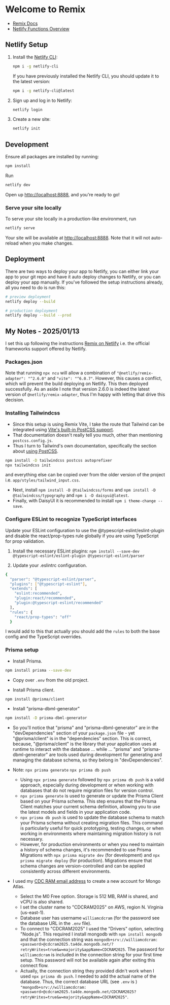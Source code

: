# Welcome to Remix

- [Remix Docs](https://remix.run/docs)
- [Netlify Functions Overview](https://docs.netlify.com/functions/overview)

## Netlify Setup

1. Install the [Netlify CLI](https://docs.netlify.com/cli/get-started/):

    ```sh
    npm i -g netlify-cli
    ```

    If you have previously installed the Netlify CLI, you should update it to the latest version:

    ```sh
    npm i -g netlify-cli@latest
    ```

2. Sign up and log in to Netlify:

    ```sh
    netlify login
    ```

3. Create a new site:

    ```sh
    netlify init
    ```

## Development

Ensure all packages are installed by running:

```sh
npm install
```

Run

```sh
netlify dev
```

Open up [http://localhost:8888](http://localhost:8888), and you're ready to go!

### Serve your site locally

To serve your site locally in a production-like environment, run

```sh
netlify serve
```

Your site will be available at [http://localhost:8888](http://localhost:8888). Note that it will not auto-reload when you make changes.

## Deployment

There are two ways to deploy your app to Netlify, you can either link your app to your git repo and have it auto deploy changes to Netlify, or you can deploy your app manually. If you've followed the setup instructions already, all you need to do is run this:

```sh
# preview deployment
netlify deploy --build

# production deployment
netlify deploy --build --prod
```

## My Notes - 2025/01/13

I set this up following the instructions [Remix on Netlify](https://docs.netlify.com/frameworks/remix/) i.e. the official frameworks support offered by Netlify.

### Packages.json

Note that running `npx ncu` will allow a combination of `"@netlify/remix-adapter": "^2.6.0"` and `"vite": "^6.0.7"`. However, this causes a conflict, which will prevent the build deploying on Netlify. This then deployed successfully. As an aside I note that version 2.6.0 is indeed the latest version of `@netlify/remix-adapter`, thus I'm happy with letting that drive this decision.

### Installing Tailwindcss

- Since this setup is using Remix Vite, I take the route that Tailwind can be integrated using [Vite's built-in PostCSS support](https://vite.dev/guide/features#postcss).
- That documentation doesn't really tell you much, other than mentioning `postcss.config.js`.
- Thus I turn to Tailwind's own documentation, specifically the section about [using PostCSS](https://tailwindcss.com/docs/installation/using-postcss).

```Bash
npm install -D tailwindcss postcss autoprefixer
npx tailwindcss init
```

and everything else can be copied over from the older version of the project i.e. `app/styles/tailwind_input.css`.

- Next, install `npm install -D @tailwindcss/forms` and `npm install -D @tailwindcss/typography` and `npm i -D daisyui@latest`.
- Finally, with DaisyUI it is recommended to install `npm i theme-change --save`.

### Configure ESLint to recognize TypeScript interfaces

Update your ESLint configuration to use the @typescript-eslint/eslint-plugin and disable the react/prop-types rule globally if you are using TypeScript for prop validation.

1. Install the necessary ESLint plugins:
`npm install --save-dev @typescript-eslint/eslint-plugin @typescript-eslint/parser`

2. Update your .eslintrc configuration.

```Bash
{
  "parser": "@typescript-eslint/parser",
  "plugins": ["@typescript-eslint"],
  "extends": [
    "eslint:recommended",
    "plugin:react/recommended",
    "plugin:@typescript-eslint/recommended"
  ],
  "rules": {
    "react/prop-types": "off"
  }
```

I would add to this that actually you should add the `rules` to both the base config and the TypeScript overrides.

### Prisma setup

- Install Prisma.

```Bash
npm install prisma --save-dev
```

- Copy over `.env` from the old project.

- Install Prisma client.

```Bash
npm install @prisma/client
```

- Install "prisma-dbml-generator"

```Bash
npm install -D prisma-dbml-generator
```

- So you'll notice that "prisma" and "prisma-dbml-generator" are in the "devDependencies" section of your `package.json` file - yet "@prisma/client" is in the "dependencies" section. This is correct, because, "@prisma/client" is the library that your application uses at runtime to interact with the database ... while ... "prisma" and "prisma-dbml-generator" are tools used during development for generating and managing the database schema, so they belong in "devDependencies".

- Note:
  `npx prisma generate`
  `npx prisma db push`
  - Using `npx prisma generate` followed by `npx prisma db push` is a valid approach, especially during development or when working with databases that do not require migration files for version control.
  - `npx prisma generate` is used to generate or update the Prisma Client based on your Prisma schema. This step ensures that the Prisma Client matches your current schema definition, allowing you to use the latest models and fields in your application code.
  - `npx prisma db push` is used to update the database schema to match your Prisma schema without creating migration files. This command is particularly useful for quick prototyping, testing changes, or when working in environments where maintaining migration history is not necessary.
  - However, for production environments or when you need to maintain a history of schema changes, it's recommended to use Prisma Migrations with `npx prisma migrate dev` (for development) and `npx prisma migrate deploy` (for production). Migrations ensure that schema changes are version-controlled and can be applied consistently across different environments.

- I used my [CDC RAM email address](william-cdc-ram@outlook.com) to create a new account for Mongo Atlas.
  - Select the M0 Free option. Storage is 512 MB, RAM is shared, and vCPU is also shared.
  - I set the cluster name to "CDCRAM2025" on AWS, region N. Virginia (us-east-1).
  - Database user has username `williamcdcram` (for the password see the database URL in the `.env` file).
  - To connect to "CDCRAM2025" I used the "Drivers" option, selecting "Node.js". This required I install mongodb with `npm install mongodb` and that the connection string was `mongodb+srv://williamcdcram:<password>@cdcram2025.ta4de.mongodb.net/?retryWrites=true&w=majority&appName=CDCRAM2025`. The password for `williamcdcram` is included in the connection string for your first time setup. This password will not be available again after exiting this connect flow.
  - Actually, the connection string they provided didn't work when I used `npx prisma db push`. I needed to add the actual name of the database. Thus, the correct database URL (see `.env` is ) `"mongodb+srv://williamcdcram:<password>@cdcram2025.ta4de.mongodb.net/CDCRAM2025?retryWrites=true&w=majority&appName=CDCRAM2025"`.